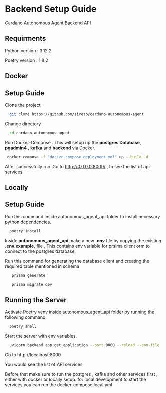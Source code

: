
# Backend Setup Guide

Cardano Autonomous Agent Backend API


## Requirments

Python version : 3.12.2

Poetry version : 1.8.2

## Docker 
## Setup Guide

Clone the project

```bash
  git clone https://github.com/sireto/cardano-autonomous-agent
```
Change directory

```bash
  cd cardano-autonomous-agent
```

Run Docker-Compose . This will setup up the **postgres Database**, **pgadmin4** , **kafka** and **backend** via Docker.

```bash
 docker compose -f "docker-compose.deployment.yml" up --build -d
```
After successfully run ,Go to http://0.0.0.0:8000/ , to see the list of api services 

## Locally
## Setup Guide

Run this command inside autonomous_agent_api folder to install necessary python dependencies.

```bash
  poetry install
```
Inside **autonomous_agent_api** make a new **.env** file by copying the existing **.env.example.** file . This contains env variable for prsima client orm to connect to the postgres database.


Run this command for generating the database client and creating the required table mentioned in schema

```bash
   prisma generate
```

```bash
   prisma migrate dev
```
## Running the Server

Activate Poetry venv inside autonomous_agent_api folder by running the following command.

```bash
  poetry shell
```
Start the server with env variables.
```bash
  uvicorn backend.app:get_application --port 8000 --reload --env-file .env
```
Go to http://localhost:8000 

You would see the list of API services

Before that make sure to run the postgres , kafka and other services first , either with docker or locally setup.
for local development to start the services you can run the docker-compose.local.yml





